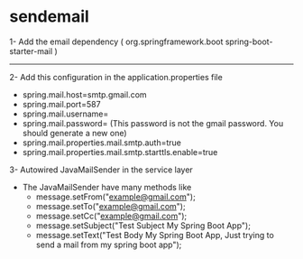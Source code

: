 # sendemail
1- Add the email dependency 
  (<dependency>
  <groupId>org.springframework.boot</groupId>
  <artifactId>spring-boot-starter-mail</artifactId>
  </dependency>)
  ___________________________________________________________________
  
2- Add this configuration in the application.properties file
  - spring.mail.host=smtp.gmail.com 
  - spring.mail.port=587
  - spring.mail.username=
  - spring.mail.password= (This password is not the gmail password. You should generate a new one)
  - spring.mail.properties.mail.smtp.auth=true
  - spring.mail.properties.mail.smtp.starttls.enable=true
    
3- Autowired JavaMailSender in the service layer
   - The JavaMailSender have many methods like 
     - message.setFrom("example@gmail.com");
     - message.setTo("example@gmail.com");
     - message.setCc("example@gmail.com");
     - message.setSubject("Test Subject My Spring Boot App");
     - message.setText("Test Body My Spring Boot App, Just trying to send a mail from my spring boot app");
    
